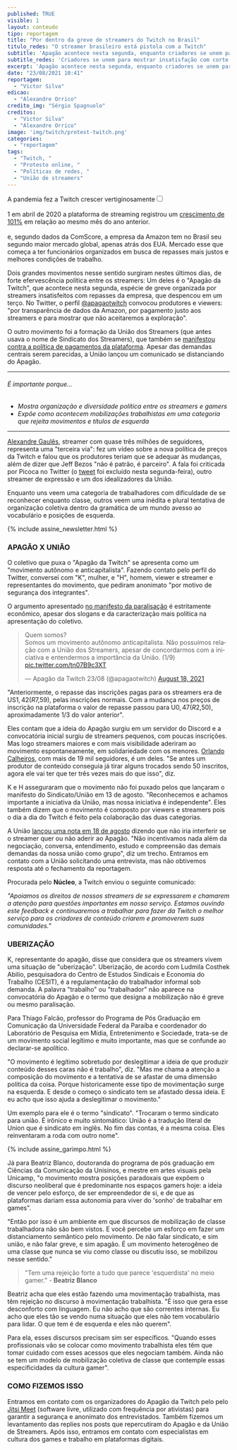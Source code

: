 ```yaml
---
published: TRUE
visible: 1
layout: conteudo
tipo: reportagem
title: "Por dentro da greve de streamers do Twitch no Brasil"
titulo_redes: "O streamer brasileiro está pistola com a Twitch"
subtitle: 'Apagão acontece nesta segunda, enquanto criadores se unem para mostrar insatisfação com corte de repasses da empresa da Amazon.'
subtitle_redes: 'Criadores se unem para mostrar insatisfação com corte de repasses da empresa da Amazon'
excerpt: 'Apagão acontece nesta segunda, enquanto criadores se unem para mostrar insatisfação com corte de repasses da empresa da Amazon.'
date: "23/08/2021 10:41"
reportagem:
  - "Victor Silva"
edicao:
  - "Alexandre Orrico"
credito_img: "Sérgio Spagnuolo"
creditos:
  - "Victor Silva"
  - "Alexandre Orrico"
image: 'img/twitch/protest-twitch.png'
categories:
  - "reportagem"
tags:
  - "Twitch, "
  - "Protesto online, "
  - "Políticas de redes, "
  - "União de streamers"
---
```


A pandemia fez a Twitch crescer vertiginosamente<input type="checkbox" id="cb1" /><label for="cb1"><sup></sup></label><span><br><br>1 em abril de 2020 a plataforma de streaming registrou um [crescimento de 101%](https://labsnews.com/en/articles/technology/brazil-is-the-second-largest-consumer-market-of-twitch-shows-comscore/) em relação ao mesmo mês do ano anterior.<br><br></span> e, segundo dados da ComScore, a empresa da Amazon tem no Brasil seu segundo maior mercado global, apenas atrás dos EUA. Mercado esse que começa a ter funcionários organizados em busca de repasses mais justos e melhores condições de trabalho.


Dois grandes movimentos nesse sentido surgiram nestes últimos dias, de forte efervescência política entre os streamers: Um deles é o "Apagão da Twitch", que acontece nesta segunda, espécie de greve organizada por streamers insatisfeitos com repasses da empresa, que despencou em um terço. No Twitter, o perfil [@apagaotwitch](https://twitter.com/apagaotwitch) convocou produtores e viewers: "por transparência de dados da Amazon, por pagamento justo aos streamers e para mostrar que não aceitaremos a exploração".

O outro movimento foi a formação da União dos Streamers (que antes usava o nome de Sindicato dos Streamers), que também se [manifestou contra a política de pagamentos da plataforma](https://ge.globo.com/esports/noticia/sindicato-dos-streamers-afasta-regulamentacao-mas-sobe-o-tom-contra-twitch.ghtml). Apesar das demandas centrais serem parecidas, a União lançou um comunicado se distanciando do Apagão.

---

###### É importante porque...

- *Mostra organização e diversidade política entre os streamers e gamers*
- *Expõe como acontecem mobilizações trabalhistas em uma categoria que rejeita movimentos e títulos de esquerda*

---

[Alexandre Gaulês](https://www.twitch.tv/gaules), streamer com quase três milhões de seguidores, representa uma "terceira via": fez um vídeo sobre a nova política de preços da Twitch e falou que os produtores teriam que se adequar às mudanças, além de dizer que Jeff Bezos "não é patrão, é parceiro". A fala foi criticada por Picoca no Twitter (o [tweet](https://twitter.com/picoca/status/1427748835468750853) foi excluído nesta segunda-feira), outro streamer de expressão e um dos idealizadores da União.

Enquanto uns veem uma categoria de trabalhadores com dificuldade de se reconhecer enquanto classe, outros veem uma inédita e plural tentativa de organização coletiva dentro da gramática de um mundo avesso ao vocabulário e posições de esquerda.

{% include assine_newsletter.html %}

### APAGÃO X UNIÃO

O coletivo que puxa o "Apagão da Twitch" se apresenta como um "movimento autônomo e anticapitalista". Fazendo contato pelo perfil do Twitter, conversei com "K", mulher, e "H", homem, viewer e streamer e representantes do movimento, que pediram anonimato "por motivo de segurança dos integrantes".

O argumento apresentado [no manifesto da paralisação](https://twitter.com/apagaotwitch/status/1428063253318537222) é estritamente econômico, apesar dos slogans e da caracterização mais política na apresentação do coletivo.

<blockquote class="twitter-tweet"><p lang="pt" dir="ltr">Quem somos? <br>Somos um movimento autônomo anticapitalista. Não possuímos relação com a União dos Streamers, apesar de concordarmos com a iniciativa e entendermos a importância da União. (1/9) <a href="https://t.co/tn07B9c3XT">pic.twitter.com/tn07B9c3XT</a></p>&mdash; Apagão da Twitch 23/08 (@apagaotwitch) <a href="https://twitter.com/apagaotwitch/status/1428063247924666374?ref_src=twsrc%5Etfw">August 18, 2021</a></blockquote> <script async src="https://platform.twitter.com/widgets.js" charset="utf-8"></script>

"Anteriormente, o repasse das inscrições pagas para os streamers era de US$1,42 (R$7,59), pelas inscrições normais. Com a mudança nos preços de inscrição na plataforma o valor de repasse passou para U$0,47 (R$2,50), aproximadamente 1/3 do valor anterior".

Eles contam que a ideia do Apagão surgiu em um servidor do Discord e a convocatória inicial surgiu de streamers pequenos, com poucas inscrições. Mas logo streamers maiores e com mais visibilidade aderiram ao movimento espontaneamente, em solidariedade com os menores. [Orlando Calheiros](https://www.twitch.tv/ocalheiros), com mais de 19 mil seguidores, é um deles. "Se antes um produtor de conteúdo conseguia já tirar alguns trocados sendo 50 inscritos, agora ele vai ter que ter três vezes mais do que isso", diz.

K e H asseguraram que o movimento não foi puxado pelos que lançaram o manifesto do Sindicato/União em 13 de agosto. "Reconhecemos e achamos importante a iniciativa da União, mas nossa iniciativa é independente". Eles também dizem que o movimento é composto por viewers e streamers pois o dia a dia do Twitch é feito pela colaboração das duas categorias.

A União [lançou uma nota em 18 de agosto](https://twitter.com/uniaostreamer/status/1428062383533137924/photo/1) dizendo que não iria interferir se o streamer quer ou não aderir ao Apagão. "Não incentivamos nada além da negociação, conversa, entendimento, estudo e compreensão das demais demandas da nossa união como grupo", diz um trecho. Entramos em contato com a União solicitando uma entrevista, mas não obtivemos resposta até o fechamento da reportagem.

Procurada pelo **Núcleo**, a Twitch enviou o seguinte comunicado:

*"Apoiamos os direitos de nossos streamers de se expressarem e chamarem a atenção para questões importantes em nosso serviço. Estamos ouvindo este feedback e continuaremos a trabalhar para fazer da Twitch o melhor serviço para os criadores de conteúdo criarem e promoverem suas comunidades."*

### UBERIZAÇÃO

K, representante do apagão, disse que considera que os streamers vivem uma situação de "uberização". Uberização, de acordo com Ludmila Costhek Abilio, pesquisadora do Centro de Estudos Sindicais e Economia do Trabalho (CESIT), é a regulamentação do trabalhador informal sob demanda. A palavra "trabalho" ou "trabalhador" não aparece na convocatória do Apagão e o termo que designa a mobilização não é greve ou mesmo paralisação. 

Para Thiago Falcão, professor do Programa de Pós Graduação em Comunicação da Universidade Federal da Paraíba e coordenador do Laboratório de Pesquisa em Mídia, Entretenimento e Sociedade, trata-se de um movimento social legítimo e muito importante, mas que se confunde ao declarar-se apolítico.

"O movimento é legítimo sobretudo por deslegitimar a ideia de que produzir conteúdo desses caras não é trabalho", diz. "Mas me chama a atenção a composição do movimento e a tentativa de se afastar de uma dimensão política da coisa. Porque historicamente esse tipo de movimentação surge na esquerda. E desde o começo o sindicato tem se afastado dessa ideia. E eu acho que isso ajuda a deslegitimar o movimento."

Um exemplo para ele é o termo "sindicato". "Trocaram o termo sindicato para união. É irônico e muito sintomático: União é a tradução literal de Union que é sindicato em inglês. No fim das contas, é a mesma coisa. Eles reinventaram a roda com outro nome".

{% include assine_garimpo.html %}

Já para Beatriz Blanco, doutoranda do programa de pós graduação em Ciências da Comunicação da Unisinos, e mestre em artes visuais pela Unicamp, "o movimento mostra posições paradoxais que expõem o discurso neoliberal que é predominante nos espaços gamers hoje: a ideia de vencer pelo esforço, de ser empreendedor de si, e de que as plataformas dariam essa autonomia para viver do 'sonho' de trabalhar em games".

"Então por isso é um ambiente em que discursos de mobilização de classe trabalhadora não são bem vistos. E você percebe um esforço em fazer um distanciamento semântico pelo movimento. De não falar sindicato, e sim união, e não falar greve, e sim apagão. É um movimento heterogêneo de uma classe que nunca se viu como classe ou discutiu isso, se mobilizou nesse sentido."

> "Tem uma rejeição forte a tudo que parece 'esquerdista' no meio gamer." - **Beatriz Blanco**

Beatriz acha que eles estão fazendo uma movimentação trabalhista, mas têm rejeição no discurso à movimentação trabalhista. "É isso que gera esse desconforto com linguagem. Eu não acho que são correntes internas. Eu acho que eles tão se vendo numa situação que eles não tem vocabulário para lidar. O que tem é de esquerda e eles não querem".

Para ela, esses discursos precisam sim ser específicos. "Quando esses profissionais vão se colocar como movimento trabalhista eles têm que tomar cuidado com esses acessos que eles negociam também. Ainda não se tem um modelo de mobilização coletiva de classe que contemple essas especificidades da cultura gamer". 

### COMO FIZEMOS ISSO 

Entramos em contato com os organizadores do Apagão da Twitch pelo pelo [Jitsi Meet](https://meet.jit.si/) (software livre, utilizado com frequência por ativistas) para garantir a segurança e anonimato dos entrevistados. Também fizemos um levantamento das replies nos posts que repercutiram do Apagão e da União de Streamers. Após isso, entramos em contato com especialistas em cultura dos games e trabalho em plataformas digitais.
